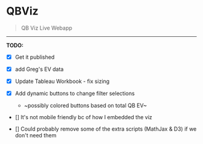 # QBViz
> QB Viz Live Webapp

------------------

__TODO:__

- [x] Get it published

- [x] add Greg's EV data

- [x] Update Tableau Workbook - fix sizing

- [x] Add dynamic buttons to change filter selections

  - ~possibly colored buttons based on total QB EV~

- [] It's not mobile friendly bc of how I embedded the viz

- [] Could probably remove some of the extra scripts (MathJax & D3) if we don't need them  
